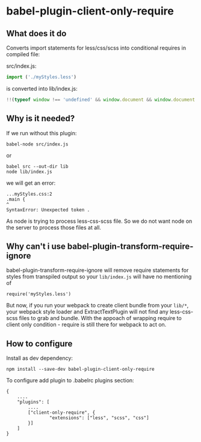 # babel-plugin-client-only-require

## What does it do
Converts import statements for less/css/scss into conditional requires in compiled file:

src/index.js:

```js
import ('./myStyles.less')
```
is converted into lib/index.js:

```js
!!(typeof window !== 'undefined' && window.document && window.document.createElement) ? require("./styles/myStyles.less") : void 0;
```

## Why is it needed?

If we run without this plugin:
```
babel-node src/index.js
```
or
```
babel src --out-dir lib
node lib/index.js
```

we will get an error:
```
...myStyles.css:2
.main {
^
SyntaxError: Unexpected token .
```
As node is trying to process less-css-scss file.
So we do not want node on the server to process those files at all.

## Why can't i use babel-plugin-transform-require-ignore

babel-plugin-transform-require-ignore will remove require statements for styles from transpiled output
so your `lib/index.js` will have no mentioning of
```
require('myStyles.less')
```

But now, if you run your webpack to create client bundle from your `lib/*`, your webpack style loader and ExtractTextPlugin
will not find any less-css-scss files to grab and bundle.
With the appoach of wrapping require to client only condition - require is still there for webpack to act on.


## How to configure
Install as dev dependency:
```
npm install --save-dev babel-plugin-client-only-require
```

To configure add plugin to .babelrc plugins section:
```
{
	....
    "plugins": [
		....
		["client-only-require", {
                "extensions": ["less", "scss", "css"]
        }]
    ]
}
```
